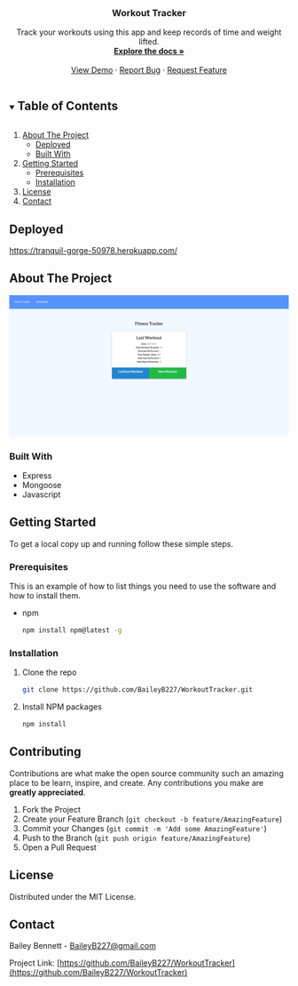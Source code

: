 <br />
<p align="center">
  <h3 align="center">Workout Tracker</h3>

  <p align="center">
    Track your workouts using this app and keep records of time and weight lifted.
    <br />
    <a href="https://github.com/BaileyB227/WorkoutTracker"><strong>Explore the docs »</strong></a>
    <br />
    <br />
    <a href="https://github.com/BaileyB227/WorkoutTracker">View Demo</a>
    ·
    <a href="https://github.com/BaileyB227/WorkoutTracker/issues">Report Bug</a>
    ·
    <a href="https://github.com/BaileyB227/WorkoutTracker/issues">Request Feature</a>
  </p>
</p>

<details open="open">
  <summary><h2 style="display: inline-block">Table of Contents</h2></summary>
  <ol>
    <li>
      <a href="#about-the-project">About The Project</a>
      <ul>
        <li><a href="#deployed">Deployed</a></li>
        <li><a href="#built-with">Built With</a></li>
      </ul>
    </li>
    <li>
      <a href="#getting-started">Getting Started</a>
      <ul>
        <li><a href="#prerequisites">Prerequisites</a></li>
        <li><a href="#installation">Installation</a></li>
      </ul>
    </li>
    <li><a href="#license">License</a></li>
    <li><a href="#contact">Contact</a></li>
  </ol>
</details>

## Deployed

https://tranquil-gorge-50978.herokuapp.com/

## About The Project

![Workout Tracker Screenshot](./workoutTracker.png)

### Built With

- Express
- Mongoose
- Javascript

## Getting Started

To get a local copy up and running follow these simple steps.

### Prerequisites

This is an example of how to list things you need to use the software and how to install them.

- npm
  ```sh
  npm install npm@latest -g
  ```

### Installation

1. Clone the repo
   ```sh
   git clone https://github.com/BaileyB227/WorkoutTracker.git
   ```
2. Install NPM packages
   ```sh
   npm install
   ```

## Contributing

Contributions are what make the open source community such an amazing place to be learn, inspire, and create. Any contributions you make are **greatly appreciated**.

1. Fork the Project
2. Create your Feature Branch (`git checkout -b feature/AmazingFeature`)
3. Commit your Changes (`git commit -m 'Add some AmazingFeature'`)
4. Push to the Branch (`git push origin feature/AmazingFeature`)
5. Open a Pull Request

## License

Distributed under the MIT License.

## Contact

Bailey Bennett - BaileyB227@gmail.com

Project Link: [https://github.com/BaileyB227/WorkoutTracker](https://github.com/BaileyB227/WorkoutTracker)
